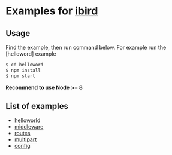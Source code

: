# Examples for [ibird](https://github.com/yinfxs/ibird)

## Usage

Find the example, then run command below. For example run the [helloword] example

```bash
$ cd helloword
$ npm install
$ npm start
```

**Recommend to use Node >= 8**

## List of examples

- [helloworld](https://github.com/yinfxs/ibird/tree/1.0.0/examples/helloworld)
- [middleware](https://github.com/yinfxs/ibird/tree/1.0.0/examples/middleware)
- [routes](https://github.com/yinfxs/ibird/tree/1.0.0/examples/routes)
- [multipart](https://github.com/yinfxs/ibird/tree/1.0.0/examples/multipart)
- [config](https://github.com/yinfxs/ibird/tree/1.0.0/examples/config)